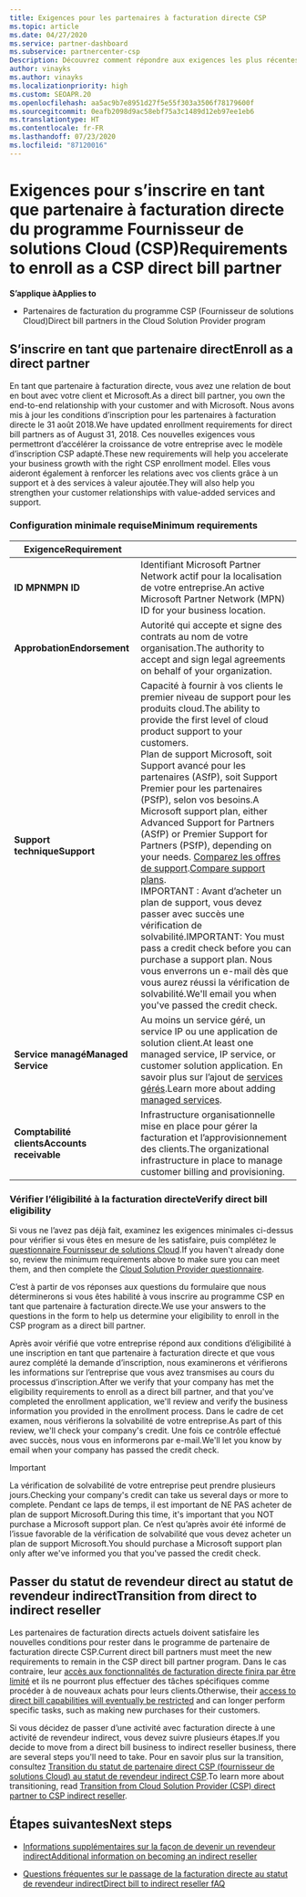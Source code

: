 ```yaml
---
title: Exigences pour les partenaires à facturation directe CSP
ms.topic: article
ms.date: 04/27/2020
ms.service: partner-dashboard
ms.subservice: partnercenter-csp
Description: Découvrez comment répondre aux exigences les plus récentes en matière de support et de services pour devenir partenaire à facturation directe dans le programme Fournisseur de solutions Cloud (CSP) de Microsoft.
author: vinayks
ms.author: vinayks
ms.localizationpriority: high
ms.custom: SEOAPR.20
ms.openlocfilehash: aa5ac9b7e8951d27f5e55f303a3506f78179600f
ms.sourcegitcommit: 0eafb2098d9ac58ebf75a3c1489d12eb97ee1eb6
ms.translationtype: HT
ms.contentlocale: fr-FR
ms.lasthandoff: 07/23/2020
ms.locfileid: "87120016"
---
```

# <a name="requirements-to-enroll-as-a-csp-direct-bill-partner"></a><span data-ttu-id="1944b-103">Exigences pour s’inscrire en tant que partenaire à facturation directe du programme Fournisseur de solutions Cloud (CSP)</span><span class="sxs-lookup"><span data-stu-id="1944b-103">Requirements to enroll as a CSP direct bill partner</span></span>

<span data-ttu-id="1944b-104">**S’applique à**</span><span class="sxs-lookup"><span data-stu-id="1944b-104">**Applies to**</span></span>

- <span data-ttu-id="1944b-105">Partenaires de facturation du programme CSP (Fournisseur de solutions Cloud)</span><span class="sxs-lookup"><span data-stu-id="1944b-105">Direct bill partners in the Cloud Solution Provider program</span></span>

## <a name="enroll-as-a-direct-partner"></a><span data-ttu-id="1944b-106">S’inscrire en tant que partenaire direct</span><span class="sxs-lookup"><span data-stu-id="1944b-106">Enroll as a direct partner</span></span>

<span data-ttu-id="1944b-107">En tant que partenaire à facturation directe, vous avez une relation de bout en bout avec votre client et Microsoft.</span><span class="sxs-lookup"><span data-stu-id="1944b-107">As a direct bill partner, you own the end-to-end relationship with your customer and with Microsoft.</span></span> <span data-ttu-id="1944b-108">Nous avons mis à jour les conditions d’inscription pour les partenaires à facturation directe le 31 août 2018.</span><span class="sxs-lookup"><span data-stu-id="1944b-108">We have updated enrollment requirements for direct bill partners as of August 31, 2018.</span></span> <span data-ttu-id="1944b-109">Ces nouvelles exigences vous permettront d’accélérer la croissance de votre entreprise avec le modèle d’inscription CSP adapté.</span><span class="sxs-lookup"><span data-stu-id="1944b-109">These new requirements will help you accelerate your business growth with the right CSP enrollment model.</span></span> <span data-ttu-id="1944b-110">Elles vous aideront également à renforcer les relations avec vos clients grâce à un support et à des services à valeur ajoutée.</span><span class="sxs-lookup"><span data-stu-id="1944b-110">They will also help you strengthen your customer relationships with value-added services and support.</span></span>

### <a name="minimum-requirements"></a><span data-ttu-id="1944b-111">Configuration minimale requise</span><span class="sxs-lookup"><span data-stu-id="1944b-111">Minimum requirements</span></span>

|<span data-ttu-id="1944b-112">**Exigence**</span><span class="sxs-lookup"><span data-stu-id="1944b-112">**Requirement**</span></span>|                             |
|--------------------------------|--------------------------------------------------------------|
|<span data-ttu-id="1944b-113">**ID MPN**</span><span class="sxs-lookup"><span data-stu-id="1944b-113">**MPN ID**</span></span>   |<span data-ttu-id="1944b-114">Identifiant Microsoft Partner Network actif pour la localisation de votre entreprise.</span><span class="sxs-lookup"><span data-stu-id="1944b-114">An active Microsoft Partner Network (MPN) ID for your business location.</span></span>    |
|<span data-ttu-id="1944b-115">**Approbation**</span><span class="sxs-lookup"><span data-stu-id="1944b-115">**Endorsement**</span></span>   |<span data-ttu-id="1944b-116">Autorité qui accepte et signe des contrats au nom de votre organisation.</span><span class="sxs-lookup"><span data-stu-id="1944b-116">The authority to accept and sign legal agreements on behalf of your organization.</span></span>|
|<span data-ttu-id="1944b-117">**Support technique**</span><span class="sxs-lookup"><span data-stu-id="1944b-117">**Support**</span></span>   |<span data-ttu-id="1944b-118">Capacité à fournir à vos clients le premier niveau de support pour les produits cloud.</span><span class="sxs-lookup"><span data-stu-id="1944b-118">The ability to provide the first level of cloud product support to your customers.</span></span> <br/><span data-ttu-id="1944b-119">Plan de support Microsoft, soit Support avancé pour les partenaires (ASfP), soit Support Premier pour les partenaires (PSfP), selon vos besoins.</span><span class="sxs-lookup"><span data-stu-id="1944b-119">A Microsoft support plan, either Advanced Support for Partners (ASfP) or Premier Support for Partners (PSfP), depending on your needs.</span></span> <span data-ttu-id="1944b-120">[Comparez les offres de support](https://partner.microsoft.com/support/partnersupport).</span><span class="sxs-lookup"><span data-stu-id="1944b-120">[Compare support plans](https://partner.microsoft.com/support/partnersupport).</span></span><br/> <span data-ttu-id="1944b-121">IMPORTANT : Avant d’acheter un plan de support, vous devez passer avec succès une vérification de solvabilité.</span><span class="sxs-lookup"><span data-stu-id="1944b-121">IMPORTANT: You must pass a credit check before you can purchase a support plan.</span></span> <span data-ttu-id="1944b-122">Nous vous enverrons un e-mail dès que vous aurez réussi la vérification de solvabilité.</span><span class="sxs-lookup"><span data-stu-id="1944b-122">We'll email you when you've passed the credit check.</span></span> |
|<span data-ttu-id="1944b-123">**Service managé**</span><span class="sxs-lookup"><span data-stu-id="1944b-123">**Managed Service**</span></span>   |<span data-ttu-id="1944b-124">Au moins un service géré, un service IP ou une application de solution client.</span><span class="sxs-lookup"><span data-stu-id="1944b-124">At least one managed service, IP service, or customer solution application.</span></span> <span data-ttu-id="1944b-125">En savoir plus sur l’ajout de [services gérés](https://partner.microsoft.com/business-opportunities/managed-services-provider).</span><span class="sxs-lookup"><span data-stu-id="1944b-125">Learn more about adding [managed services](https://partner.microsoft.com/business-opportunities/managed-services-provider).</span></span>|
|<span data-ttu-id="1944b-126">**Comptabilité clients**</span><span class="sxs-lookup"><span data-stu-id="1944b-126">**Accounts receivable**</span></span> |<span data-ttu-id="1944b-127">Infrastructure organisationnelle mise en place pour gérer la facturation et l’approvisionnement des clients.</span><span class="sxs-lookup"><span data-stu-id="1944b-127">The organizational infrastructure in place to manage customer billing and provisioning.</span></span>

### <a name="verify-direct-bill-eligibility"></a><span data-ttu-id="1944b-128">Vérifier l’éligibilité à la facturation directe</span><span class="sxs-lookup"><span data-stu-id="1944b-128">Verify direct bill eligibility</span></span>

<span data-ttu-id="1944b-129">Si vous ne l’avez pas déjà fait, examinez les exigences minimales ci-dessus pour vérifier si vous êtes en mesure de les satisfaire, puis complétez le [questionnaire Fournisseur de solutions Cloud](https://partner.microsoft.com/cloud-solution-provider/assessment).</span><span class="sxs-lookup"><span data-stu-id="1944b-129">If you haven't already done so, review the minimum requirements above to make sure you can meet them, and then complete the [Cloud Solution Provider questionnaire](https://partner.microsoft.com/cloud-solution-provider/assessment).</span></span>

<span data-ttu-id="1944b-130">C’est à partir de vos réponses aux questions du formulaire que nous déterminerons si vous êtes habilité à vous inscrire au programme CSP en tant que partenaire à facturation directe.</span><span class="sxs-lookup"><span data-stu-id="1944b-130">We use your answers to the questions in the form to help us determine your eligibility to enroll in the CSP program as a direct bill partner.</span></span>

<span data-ttu-id="1944b-131">Après avoir vérifié que votre entreprise répond aux conditions d’éligibilité à une inscription en tant que partenaire à facturation directe et que vous aurez complété la demande d’inscription, nous examinerons et vérifierons les informations sur l’entreprise que vous avez transmises au cours du processus d’inscription.</span><span class="sxs-lookup"><span data-stu-id="1944b-131">After we verify that your company has met the eligibility requirements to enroll as a direct bill partner, and that you've completed the enrollment application, we'll review and verify the business information you provided in the enrollment process.</span></span> <span data-ttu-id="1944b-132">Dans le cadre de cet examen, nous vérifierons la solvabilité de votre entreprise.</span><span class="sxs-lookup"><span data-stu-id="1944b-132">As part of this review, we'll check your company's credit.</span></span> <span data-ttu-id="1944b-133">Une fois ce contrôle effectué avec succès, nous vous en informerons par e-mail.</span><span class="sxs-lookup"><span data-stu-id="1944b-133">We'll let you know by email when your company has passed the credit check.</span></span>

>[!IMPORTANT]
><span data-ttu-id="1944b-134">La vérification de solvabilité de votre entreprise peut prendre plusieurs jours.</span><span class="sxs-lookup"><span data-stu-id="1944b-134">Checking your company's credit can take us several days or more to complete.</span></span> <span data-ttu-id="1944b-135">Pendant ce laps de temps, il est important de NE PAS acheter de plan de support Microsoft.</span><span class="sxs-lookup"><span data-stu-id="1944b-135">During this time, it's important that you NOT purchase a Microsoft support plan.</span></span> <span data-ttu-id="1944b-136">Ce n’est qu’après avoir été informé de l’issue favorable de la vérification de solvabilité que vous devez acheter un plan de support Microsoft.</span><span class="sxs-lookup"><span data-stu-id="1944b-136">You should purchase a Microsoft support plan only after we've informed you that you've passed the credit check.</span></span>

## <a name="transition-from-direct-to-indirect-reseller"></a><span data-ttu-id="1944b-137">Passer du statut de revendeur direct au statut de revendeur indirect</span><span class="sxs-lookup"><span data-stu-id="1944b-137">Transition from direct to indirect reseller</span></span>

<span data-ttu-id="1944b-138">Les partenaires de facturation directs actuels doivent satisfaire les nouvelles conditions pour rester dans le programme de partenaire de facturation directe CSP.</span><span class="sxs-lookup"><span data-stu-id="1944b-138">Current direct bill partners must meet the new requirements to remain in the CSP direct bill partner program.</span></span> <span data-ttu-id="1944b-139">Dans le cas contraire, leur [accès aux fonctionnalités de facturation directe finira par être limité](restricted-direct-bill-capabilities.md) et ils ne pourront plus effectuer des tâches spécifiques comme procéder à de nouveaux achats pour leurs clients.</span><span class="sxs-lookup"><span data-stu-id="1944b-139">Otherwise, their [access to direct bill capabilities will eventually be restricted](restricted-direct-bill-capabilities.md) and can longer perform specific tasks, such as making new purchases for their customers.</span></span>

<span data-ttu-id="1944b-140">Si vous décidez de passer d’une activité avec facturation directe à une activité de revendeur indirect, vous devez suivre plusieurs étapes.</span><span class="sxs-lookup"><span data-stu-id="1944b-140">If you decide to move from a direct bill business to indirect reseller business, there are several steps you'll need to take.</span></span> <span data-ttu-id="1944b-141">Pour en savoir plus sur la transition, consultez [Transition du statut de partenaire direct CSP (fournisseur de solutions Cloud) au statut de revendeur indirect CSP](transition-direct-to-indirect.md).</span><span class="sxs-lookup"><span data-stu-id="1944b-141">To learn more about transitioning, read [Transition from Cloud Solution Provider (CSP) direct partner to CSP indirect reseller](transition-direct-to-indirect.md).</span></span>

## <a name="next-steps"></a><span data-ttu-id="1944b-142">Étapes suivantes</span><span class="sxs-lookup"><span data-stu-id="1944b-142">Next steps</span></span>

- [<span data-ttu-id="1944b-143">Informations supplémentaires sur la façon de devenir un revendeur indirect</span><span class="sxs-lookup"><span data-stu-id="1944b-143">Additional information on becoming an indirect reseller</span></span>](https://assetsprod.microsoft.com/csp-directbill-to-indirect-transition.pdf)

- [<span data-ttu-id="1944b-144">Questions fréquentes sur le passage de la facturation directe au statut de revendeur indirect</span><span class="sxs-lookup"><span data-stu-id="1944b-144">Direct bill to indirect reseller fAQ</span></span>](https://assetsprod.microsoft.com/mpn/direct-bill-partner-faq.pdf)
